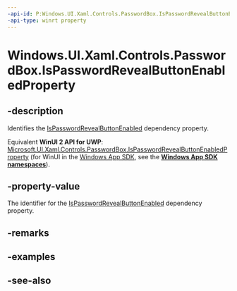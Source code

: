 ```yaml
---
-api-id: P:Windows.UI.Xaml.Controls.PasswordBox.IsPasswordRevealButtonEnabledProperty
-api-type: winrt property
---
```


<!-- Property syntax
public Windows.UI.Xaml.DependencyProperty IsPasswordRevealButtonEnabledProperty { get; }
-->

# Windows.UI.Xaml.Controls.PasswordBox.IsPasswordRevealButtonEnabledProperty

## -description
Identifies the [IsPasswordRevealButtonEnabled](passwordbox_ispasswordrevealbuttonenabled.md) dependency property.

Equivalent **WinUI 2 API for UWP**: [Microsoft.UI.Xaml.Controls.PasswordBox.IsPasswordRevealButtonEnabledProperty](/windows/winui/api/microsoft.ui.xaml.controls.passwordbox.ispasswordrevealbuttonenabledproperty) (for WinUI in the [Windows App SDK](/windows/apps/windows-app-sdk/), see the **[Windows App SDK namespaces](/windows/windows-app-sdk/api/winrt/)**).

## -property-value
The identifier for the [IsPasswordRevealButtonEnabled](passwordbox_ispasswordrevealbuttonenabled.md) dependency property.

## -remarks

## -examples

## -see-also
